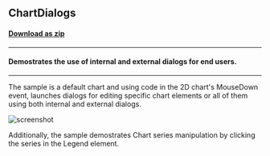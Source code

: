 ## ChartDialogs
#### [Download as zip](https://minhaskamal.github.io/DownGit/#/home?url=https://github.com/GrapeCity/ComponentOne-WinForms-Samples/tree/master/NetFramework\Charts\VB\ChartDialogs)
____
#### Demostrates the use of internal and external dialogs for end users.
____
The sample is a default chart and using code in the 2D chart's MouseDown event, launches dialogs for editing specific chart elements or all of them using both internal and external dialogs.

![screenshot](screenshot.png)

Additionally, the sample demostrates Chart series manipulation by clicking the series in the Legend element.